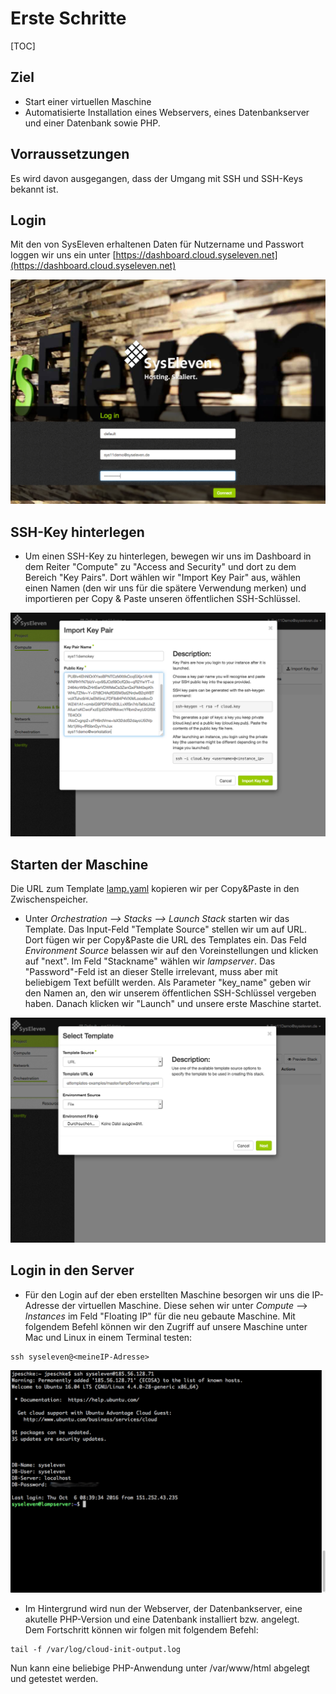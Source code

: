 # Erste Schritte

[TOC]

## Ziel

* Start einer virtuellen Maschine
* Automatisierte Installation eines Webservers, eines Datenbankserver und einer Datenbank sowie PHP.

## Vorraussetzungen

Es wird davon ausgegangen, dass der Umgang mit SSH und SSH-Keys bekannt ist.

## Login

Mit den von SysEleven erhaltenen Daten für Nutzername und Passwort loggen wir
uns ein unter [https://dashboard.cloud.syseleven.net](https://dashboard.cloud.syseleven.net)

![SysEleven Login](../img/login.png)

## SSH-Key hinterlegen

*    Um einen SSH-Key zu hinterlegen, bewegen wir uns im Dashboard in dem Reiter "Compute"
   zu "Access and Security" und dort zu dem Bereich "Key Pairs". Dort wählen wir "Import Key Pair" aus, wählen einen 
   Namen (den wir uns für die spätere Verwendung merken) und importieren per Copy & Paste unseren 
   öffentlichen SSH-Schlüssel. 

![import ssh key](../img/sshkeys.png)

## Starten der Maschine

   Die URL zum Template [lamp.yaml](https://raw.githubusercontent.com/syseleven/heattemplates-examples/master/lampServer/lamp.yaml) kopieren wir per Copy&Paste in den Zwischenspeicher.

*    Unter *Orchestration --> Stacks --> Launch Stack* starten wir das Template. Das Input-Feld "Template Source" stellen wir um auf URL. Dort fügen wir per Copy&Paste
   die URL des Templates ein. Das Feld *Environment Source* belassen wir auf den Voreinstellungen und klicken auf "next".
   Im Feld "Stackname" wählen wir *lampserver*. Das "Password"-Feld ist an dieser Stelle irrelevant, muss aber mit beliebigem Text befüllt werden. 
   Als Parameter "key_name" geben wir den Namen an, den wir unserem öffentlichen SSH-Schlüssel vergeben haben.
   Danach klicken wir "Launch" und unsere erste Maschine startet.
  
![Launch Stack](../img/launch.png)

## Login in den Server
*    Für den Login auf der eben erstellten Maschine  besorgen wir uns die IP-Adresse der virtuellen Maschine. Diese sehen wir unter *Compute* --> *Instances* im Feld "Floating IP" für die neu gebaute Maschine.  Mit folgendem Befehl können wir den Zugriff auf
   unsere Maschine unter Mac und Linux in einem Terminal testen:

```
ssh syseleven@<meineIP-Adresse>
```

![ssh login](../img/loginterminal.png)

*    Im Hintergrund wird nun der Webserver, der Datenbankserver, eine akutelle PHP-Version und eine Datenbank installiert bzw. angelegt.  
   Dem Fortschritt können wir folgen mit folgendem Befehl:


```
tail -f /var/log/cloud-init-output.log
```

   Nun kann eine beliebige PHP-Anwendung unter /var/www/html abgelegt und getestet werden.

